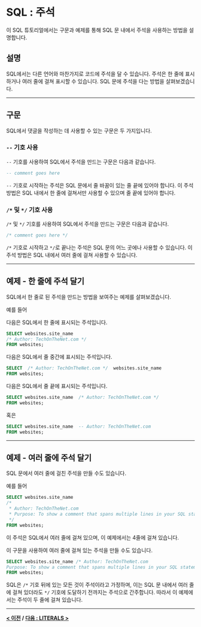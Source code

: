 # SQL : 주석

이 SQL 튜토리얼에서는 구문과 예제를 통해 SQL 문 내에서 주석을 사용하는 방법을 설명합니다.

## 설명
SQL에서는 다른 언어와 마찬가지로 코드에 주석을 달 수 있습니다. 주석은 한 줄에 표시하거나 여러 줄에 걸쳐 표시할 수 있습니다. SQL 문에 주석을 다는 방법을 살펴보겠습니다.

---
## 구문
SQL에서 댓글을 작성하는 데 사용할 수 있는 구문은 두 가지입니다.

### `--` 기호 사용
`--` 기호를 사용하여 SQL에서 주석을 만드는 구문은 다음과 같습니다.
```SQL
-- comment goes here
```
`--` 기호로 시작하는 주석은 SQL 문에서 줄 바꿈이 있는 줄 끝에 있어야 합니다. 이 주석 방법은 SQL 내에서 한 줄에 걸쳐서만 사용할 수 있으며 줄 끝에 있어야 합니다.

### `/*` 및 `*/` 기호 사용
`/*` 및 `*/` 기호를 사용하여 SQL에서 주석을 만드는 구문은 다음과 같습니다.
```SQL
/* comment goes here */
```
`/*` 기호로 시작하고 `*/`로 끝나는 주석은 SQL 문의 어느 곳에나 사용할 수 있습니다. 이 주석 방법은 SQL 내에서 여러 줄에 걸쳐 사용할 수 있습니다.

---
## 예제 - 한 줄에 주석 달기
SQL에서 한 줄로 된 주석을 만드는 방법을 보여주는 예제를 살펴보겠습니다.

예를 들어

다음은 SQL에서 한 줄에 표시되는 주석입니다.
```SQL
SELECT websites.site_name
/* Author: TechOnTheNet.com */
FROM websites;
```
다음은 SQL에서 줄 중간에 표시되는 주석입니다.
```SQL
SELECT  /* Author: TechOnTheNet.com */  websites.site_name
FROM websites;
```
다음은 SQL에서 줄 끝에 표시되는 주석입니다.
```SQL
SELECT websites.site_name  /* Author: TechOnTheNet.com */
FROM websites;
```
혹은
```SQL
SELECT websites.site_name  -- Author: TechOnTheNet.com
FROM websites;
```

---
## 예제 - 여러 줄에 주석 달기
SQL 문에서 여러 줄에 걸친 주석을 만들 수도 있습니다.

예를 들어
```SQL
SELECT websites.site_name
/*
 * Author: TechOnTheNet.com
 * Purpose: To show a comment that spans multiple lines in your SQL statement.
 */
FROM websites;
```
이 주석은 SQL에서 여러 줄에 걸쳐 있으며, 이 예제에서는 4줄에 걸쳐 있습니다.

이 구문을 사용하여 여러 줄에 걸쳐 있는 주석을 만들 수도 있습니다.
```SQL
SELECT websites.site_name /* Author: TechOnTheNet.com
Purpose: To show a comment that spans multiple lines in your SQL statement. */
FROM websites;
```
SQL은 `/*` 기호 뒤에 있는 모든 것이 주석이라고 가정하며, 이는 SQL 문 내에서 여러 줄에 걸쳐 있더라도 `*/` 기호에 도달하기 전까지는 주석으로 간주합니다. 따라서 이 예제에서는 주석이 두 줄에 걸쳐 있습니다.

---
**[< 이전](Indexes.md) / [다음 : LITERALS >](Literals.md)**